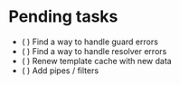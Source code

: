 # Pending tasks

- ( ) Find a way to handle guard errors
- ( ) Find a way to handle resolver errors
- ( ) Renew template cache with new data
- ( ) Add pipes / filters
